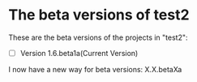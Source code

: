 # The beta versions of test2
These are the beta versions of the projects in "test2":
- [ ] Version 1.6.beta1a(Current Version)

I now have a new way for beta versions: X.X.betaXa